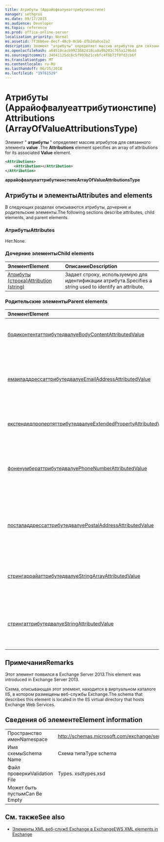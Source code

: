 ```yaml
---
title: Атрибуты (Аррайофвалуеаттрибутионстипе)
manager: sethgros
ms.date: 09/17/2015
ms.audience: Developer
ms.topic: reference
ms.prod: office-online-server
localization_priority: Normal
ms.assetid: 7f36b6ee-8ecf-48c9-8cb6-dfb2da0ce2a2
description: Элемент "атрибуты" определяет массив атрибутов для связанного элемента value.
ms.openlocfilehash: a64510cacb9923682418ca8a9b203c765a129bdd
ms.sourcegitcommit: 34041125dc8c5f993b21cebfc4f8b72f0fd2cb6f
ms.translationtype: MT
ms.contentlocale: ru-RU
ms.lasthandoff: 06/25/2018
ms.locfileid: "19761529"
---
```

# <a name="attributions-arrayofvalueattributionstype"></a><span data-ttu-id="a6d24-103">Атрибуты (Аррайофвалуеаттрибутионстипе)</span><span class="sxs-lookup"><span data-stu-id="a6d24-103">Attributions (ArrayOfValueAttributionsType)</span></span>

<span data-ttu-id="a6d24-104">Элемент " **атрибуты** " определяет массив атрибутов для связанного элемента **value** .</span><span class="sxs-lookup"><span data-stu-id="a6d24-104">The **Attributions** element specifies an array of attributions for its associated **Value** element.</span></span> 
  
```XML
<Attributions>
    <Attribution></Attribution>
</Attribution>
```

 <span data-ttu-id="a6d24-105">**аррайофвалуеаттрибутионстипе**</span><span class="sxs-lookup"><span data-stu-id="a6d24-105">**ArrayOfValueAttributionsType**</span></span>
## <a name="attributes-and-elements"></a><span data-ttu-id="a6d24-106">Атрибуты и элементы</span><span class="sxs-lookup"><span data-stu-id="a6d24-106">Attributes and elements</span></span>

<span data-ttu-id="a6d24-107">В следующих разделах описываются атрибуты, дочерние и родительские элементы.</span><span class="sxs-lookup"><span data-stu-id="a6d24-107">The following sections describe attributes, child elements, and parent elements.</span></span>
  
### <a name="attributes"></a><span data-ttu-id="a6d24-108">Атрибуты</span><span class="sxs-lookup"><span data-stu-id="a6d24-108">Attributes</span></span>

<span data-ttu-id="a6d24-109">Нет.</span><span class="sxs-lookup"><span data-stu-id="a6d24-109">None.</span></span>
  
### <a name="child-elements"></a><span data-ttu-id="a6d24-110">Дочерние элементы</span><span class="sxs-lookup"><span data-stu-id="a6d24-110">Child elements</span></span>

|<span data-ttu-id="a6d24-111">**Элемент**</span><span class="sxs-lookup"><span data-stu-id="a6d24-111">**Element**</span></span>|<span data-ttu-id="a6d24-112">**Описание**</span><span class="sxs-lookup"><span data-stu-id="a6d24-112">**Description**</span></span>|
|:-----|:-----|
|[<span data-ttu-id="a6d24-113">Атрибуты (строка)</span><span class="sxs-lookup"><span data-stu-id="a6d24-113">Attribution (string)</span></span>](attribution-string.md) <br/> |<span data-ttu-id="a6d24-114">Задает строку, используемую для идентификации атрибута.</span><span class="sxs-lookup"><span data-stu-id="a6d24-114">Specifies a string used to identify an attribute.</span></span>  <br/> |
   
### <a name="parent-elements"></a><span data-ttu-id="a6d24-115">Родительские элементы</span><span class="sxs-lookup"><span data-stu-id="a6d24-115">Parent elements</span></span>

|<span data-ttu-id="a6d24-116">**Элемент**</span><span class="sxs-lookup"><span data-stu-id="a6d24-116">**Element**</span></span>|<span data-ttu-id="a6d24-117">**Описание**</span><span class="sxs-lookup"><span data-stu-id="a6d24-117">**Description**</span></span>|
|:-----|:-----|
|[<span data-ttu-id="a6d24-118">бодиконтентаттрибутедвалуе</span><span class="sxs-lookup"><span data-stu-id="a6d24-118">BodyContentAttributedValue</span></span>](bodycontentattributedvalue.md) <br/> |<span data-ttu-id="a6d24-119">Задает содержимое тела элемента.</span><span class="sxs-lookup"><span data-stu-id="a6d24-119">Specifies the body content of an item.</span></span>  <br/> |
|[<span data-ttu-id="a6d24-120">емаиладдрессаттрибутедвалуе</span><span class="sxs-lookup"><span data-stu-id="a6d24-120">EmailAddressAttributedValue</span></span>](emailaddressattributedvalue.md) <br/> |<span data-ttu-id="a6d24-121">Указывает экземпляр массива адресов электронной почты и связанные с ними атрибуты.</span><span class="sxs-lookup"><span data-stu-id="a6d24-121">Specifies an instance of an array of email addresses and their associated attributions.</span></span>  <br/> |
|[<span data-ttu-id="a6d24-122">екстендедпропертяттрибутедвалуе</span><span class="sxs-lookup"><span data-stu-id="a6d24-122">ExtendedPropertyAttributedValue</span></span>](extendedpropertyattributedvalue.md) <br/> |<span data-ttu-id="a6d24-123">Задает расширенные свойства для пользователя.</span><span class="sxs-lookup"><span data-stu-id="a6d24-123">Specifies extended properties for a persona.</span></span>  <br/> |
|[<span data-ttu-id="a6d24-124">фоненумбераттрибутедвалуе</span><span class="sxs-lookup"><span data-stu-id="a6d24-124">PhoneNumberAttributedValue</span></span>](phonenumberattributedvalue.md) <br/> |<span data-ttu-id="a6d24-125">Указывает экземпляр массива номеров телефонов и связанные с ними атрибуты.</span><span class="sxs-lookup"><span data-stu-id="a6d24-125">Specifies an instance of an array of phone numbers and their associated attributions.</span></span>  <br/> |
|[<span data-ttu-id="a6d24-126">посталаддрессаттрибутедвалуе</span><span class="sxs-lookup"><span data-stu-id="a6d24-126">PostalAddressAttributedValue</span></span>](postaladdressattributedvalue.md) <br/> |<span data-ttu-id="a6d24-127">Указывает экземпляр массива почтовых адресов и связанные с ними атрибуты.</span><span class="sxs-lookup"><span data-stu-id="a6d24-127">Specifies an instance of an array of postal addresses and their associated attributions.</span></span>  <br/> |
|[<span data-ttu-id="a6d24-128">стрингаррайаттрибутедвалуе</span><span class="sxs-lookup"><span data-stu-id="a6d24-128">StringArrayAttributedValue</span></span>](stringarrayattributedvalue.md) <br/> |<span data-ttu-id="a6d24-129">Задает экземпляр массива строковых данных для элемента персоны.</span><span class="sxs-lookup"><span data-stu-id="a6d24-129">Specifies an instance of an array of string data for a persona element.</span></span>  <br/> |
|[<span data-ttu-id="a6d24-130">стрингаттрибутедвалуе</span><span class="sxs-lookup"><span data-stu-id="a6d24-130">StringAttributedValue</span></span>](stringattributedvalue.md) <br/> |<span data-ttu-id="a6d24-131">Указывает экземпляр в массиве атрибутов, связанных с элементом персоны.</span><span class="sxs-lookup"><span data-stu-id="a6d24-131">Specifies an instance in an array of attributes associated with a persona element.</span></span>  <br/> |
   
## <a name="remarks"></a><span data-ttu-id="a6d24-132">Примечания</span><span class="sxs-lookup"><span data-stu-id="a6d24-132">Remarks</span></span>

<span data-ttu-id="a6d24-133">Этот элемент появился в Exchange Server 2013.</span><span class="sxs-lookup"><span data-stu-id="a6d24-133">This element was introduced in Exchange Server 2013.</span></span>
  
<span data-ttu-id="a6d24-134">Схема, описывающая этот элемент, находится в виртуальном каталоге IIS, в котором размещены веб-службы Exchange.</span><span class="sxs-lookup"><span data-stu-id="a6d24-134">The schema that describes this element is located in the IIS virtual directory that hosts Exchange Web Services.</span></span>
  
## <a name="element-information"></a><span data-ttu-id="a6d24-135">Сведения об элементе</span><span class="sxs-lookup"><span data-stu-id="a6d24-135">Element information</span></span>

|||
|:-----|:-----|
|<span data-ttu-id="a6d24-136">Пространство имен</span><span class="sxs-lookup"><span data-stu-id="a6d24-136">Namespace</span></span>  <br/> |http://schemas.microsoft.com/exchange/services/2006/types  <br/> |
|<span data-ttu-id="a6d24-137">Имя схемы</span><span class="sxs-lookup"><span data-stu-id="a6d24-137">Schema Name</span></span>  <br/> |<span data-ttu-id="a6d24-138">Схема типа</span><span class="sxs-lookup"><span data-stu-id="a6d24-138">Type schema</span></span>  <br/> |
|<span data-ttu-id="a6d24-139">Файл проверки</span><span class="sxs-lookup"><span data-stu-id="a6d24-139">Validation File</span></span>  <br/> |<span data-ttu-id="a6d24-140">Types. xsd</span><span class="sxs-lookup"><span data-stu-id="a6d24-140">types.xsd</span></span>  <br/> |
|<span data-ttu-id="a6d24-141">Может быть пустым</span><span class="sxs-lookup"><span data-stu-id="a6d24-141">Can Be Empty</span></span>  <br/> ||
   
## <a name="see-also"></a><span data-ttu-id="a6d24-142">См. также</span><span class="sxs-lookup"><span data-stu-id="a6d24-142">See also</span></span>

- [<span data-ttu-id="a6d24-143">Элементы XML веб-служб Exchange в Exchange</span><span class="sxs-lookup"><span data-stu-id="a6d24-143">EWS XML elements in Exchange</span></span>](ews-xml-elements-in-exchange.md)

